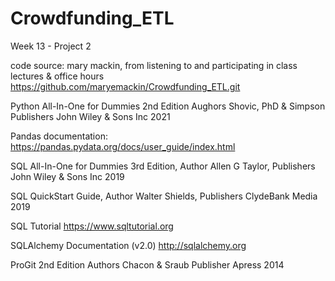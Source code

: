 # Crowdfunding_ETL
Week 13 - Project 2

code source: mary mackin, from listening to and participating in class lectures & office hours https://github.com/maryemackin/Crowdfunding_ETL.git

Python All-In-One for Dummies 2nd Edition Aughors Shovic, PhD & Simpson Publishers John Wiley & Sons Inc 2021

Pandas documentation: https://pandas.pydata.org/docs/user_guide/index.html

SQL All-In-One for Dummies 3rd Edition, Author Allen G Taylor, Publishers John Wiley & Sons Inc 2019

SQL QuickStart Guide, Author Walter Shields, Publishers ClydeBank Media 2019

SQL Tutorial https://www.sqltutorial.org

SQLAlchemy Documentation (v2.0) http://sqlalchemy.org

ProGit 2nd Edition Authors Chacon & Sraub Publisher Apress 2014
